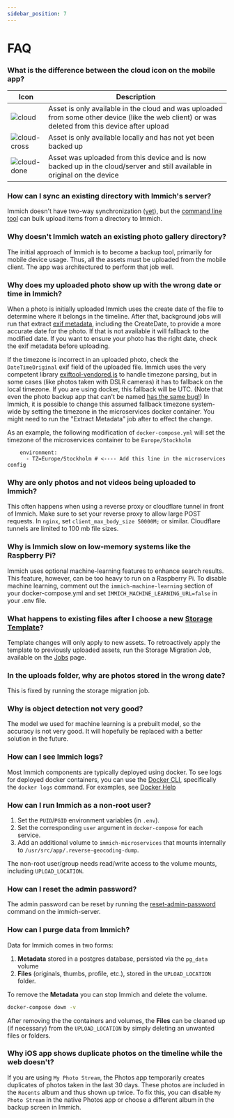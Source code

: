 ```yaml
---
sidebar_position: 7
---
```


# FAQ

### What is the difference between the cloud icon on the mobile app?

| Icon                               | Description                                                                                                                                     |
| ---------------------------------- | ----------------------------------------------------------------------------------------------------------------------------------------------- |
| ![cloud](/img/cloud.svg)           | Asset is only available in the cloud and was uploaded from some other device (like the web client) or was deleted from this device after upload |
| ![cloud-cross](/img/cloud-off.svg) | Asset is only available locally and has not yet been backed up                                                                                  |
| ![cloud-done](/img/cloud-done.svg) | Asset was uploaded from this device and is now backed up in the cloud/server and still available in original on the device                      |

### How can I sync an existing directory with Immich's server?

Immich doesn't have two-way synchronization ([yet](https://github.com/immich-app/immich/discussions/1006)), but the [command line tool](/docs/features/bulk-upload.md) can bulk upload items from a directory to Immich.

### Why doesn't Immich watch an existing photo gallery directory?

The initial approach of Immich is to become a backup tool, primarily for mobile device usage. Thus, all the assets must be uploaded from the mobile client. The app was architectured to perform that job well.

### Why does my uploaded photo show up with the wrong date or time in Immich?

When a photo is initially uploaded Immich uses the create date of the file to determine where it belongs in the timeline. After that, background jobs will run that extract [exif metadata](https://en.wikipedia.org/wiki/Exif), including the CreateDate, to provide a more accurate date for the photo. If that is not available it will fallback to the modified date. If you want to ensure your photo has the right date, check the exif metadata before uploading.

If the timezone is incorrect in an uploaded photo, check the `DateTimeOriginal` exif field of the uploaded file. Immich uses the very competent library [exiftool-vendored.js](https://github.com/photostructure/exiftool-vendored.js#dates) to handle timezone parsing, but in some cases (like photos taken with DSLR cameras) it has to fallback on the local timezone. If you are using docker, this fallback will be UTC. (Note that even the photo backup app that can't be named [has the same bug!](https://photo.stackexchange.com/a/126978)) In Immich, it is possible to change this assumed fallback timezone system-wide by setting the timezone in the microservices docker container. You might need to run the "Extract Metadata" job after to effect the change.

As an example, the following modification of `docker-compose.yml` will set the timezone of the microservices container to be `Europe/Stockholm`

```
    environment:
      - TZ=Europe/Stockholm # <---- Add this line in the microservices config
```

### Why are only photos and not videos being uploaded to Immich?

This often happens when using a reverse proxy or cloudflare tunnel in front of Immich. Make sure to set your reverse proxy to allow large POST requests. In `nginx`, set `client_max_body_size 50000M;` or similar. Cloudflare tunnels are limited to 100 mb file sizes.

### Why is Immich slow on low-memory systems like the Raspberry Pi?

Immich uses optional machine-learning features to enhance search results. This feature, however, can be too heavy to run on a Raspberry Pi. To disable machine learning, comment out the `immich-machine-learning` section of your docker-compose.yml and set `IMMICH_MACHINE_LEARNING_URL=false` in your .env file.

### What happens to existing files after I choose a new [Storage Template](/docs/administration/storage-template.mdx)?

Template changes will only apply to new assets. To retroactively apply the template to previously uploaded assets, run the Storage Migration Job, available on the [Jobs](/docs/administration/jobs.md) page.

### In the uploads folder, why are photos stored in the wrong date?

This is fixed by running the storage migration job.

### Why is object detection not very good?

The model we used for machine learning is a prebuilt model, so the accuracy is not very good. It will hopefully be replaced with a better solution in the future.

### How can I see Immich logs?

Most Immich components are typically deployed using docker. To see logs for deployed docker containers, you can use the [Docker CLI](https://docs.docker.com/engine/reference/commandline/cli/), specifically the `docker logs` command. For examples, see [Docker Help](/docs/guides/docker-help.md)

### How can I run Immich as a non-root user?

1. Set the `PUID`/`PGID` environment variables (in `.env`).
2. Set the corresponding `user` argument in `docker-compose` for each service.
3. Add an additional volume to `immich-microservices` that mounts internally to `/usr/src/app/.reverse-geocoding-dump`.

The non-root user/group needs read/write access to the volume mounts, including `UPLOAD_LOCATION`.

### How can I reset the admin password?

The admin password can be reset by running the [reset-admin-password](/docs/administration/server-commands.md) command on the immich-server.

### How can I **purge** data from Immich?

Data for Immich comes in two forms:

1. **Metadata** stored in a postgres database, persisted via the `pg_data` volume
2. **Files** (originals, thumbs, profile, etc.), stored in the `UPLOAD_LOCATION` folder.

To remove the **Metadata** you can stop Immich and delete the volume.

```bash title="Remove Immich (containers and volumes)"
docker-compose down -v
```

After removing the the containers and volumes, the **Files** can be cleaned up (if necessary) from the `UPLOAD_LOCATION` by simply deleting an unwanted files or folders.

### Why iOS app shows duplicate photos on the timeline while the web doesn't?

If you are using `My Photo Stream`, the Photos app temporarily creates duplicates of photos taken in the last 30 days. These photos are included in the `Recents` album and thus shown up twice. To fix this, you can disable `My Photo Stream` in the native Photos app or choose a different album in the backup screen in Immich.
